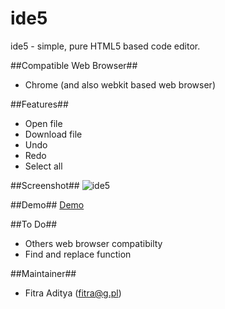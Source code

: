 ide5
====

ide5 - simple, pure HTML5 based code editor.

##Compatible Web Browser##
* Chrome (and also webkit based web browser)

##Features##
* Open file
* Download file
* Undo
* Redo
* Select all

##Screenshot##
![ide5](http://html5.web.id/ide5/ss.png)

##Demo##
[Demo](http://html5.web.id/ide5/)

##To Do##
* Others web browser compatibilty
* Find and replace function

##Maintainer##
* Fitra Aditya (fitra@g.pl)